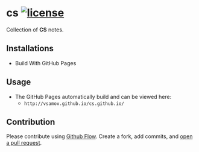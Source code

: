 # cs [![license](https://img.shields.io/github/license/mashape/apistatus.svg?maxAge=2592000)](LICENSE)

Collection of **CS** notes.

## Installations

- Build With GitHub Pages

## Usage 

- The GitHub Pages automatically build and can be viewed here: 
  - `http://vsamov.github.io/cs.github.io/`

## Contribution

Please contribute using [Github Flow](https://guides.github.com/introduction/flow/). Create a fork, add commits, and [open a pull request](https://github.com/fraction/readme-boilerplate/compare/).

